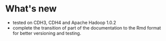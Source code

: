 # What's new

* tested on CDH3, CDH4 and Apache Hadoop 1.0.2
* complete the transition of part of the documentation to the Rmd format for better versioning and testing. 
